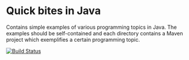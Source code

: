 Quick bites in Java
===

Contains simple examples of various programming topics in Java. The examples should be self-contained and each directory contains a Maven project which exemplifies a certain programming topic.

[![Build Status](https://travis-ci.org/rombert/quickbites.svg?branch=master)](https://travis-ci.org/rombert/quickbites)